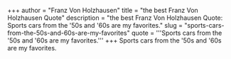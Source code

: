 +++
author = "Franz Von Holzhausen"
title = "the best Franz Von Holzhausen Quote"
description = "the best Franz Von Holzhausen Quote: Sports cars from the '50s and '60s are my favorites."
slug = "sports-cars-from-the-50s-and-60s-are-my-favorites"
quote = '''Sports cars from the '50s and '60s are my favorites.'''
+++
Sports cars from the '50s and '60s are my favorites.
